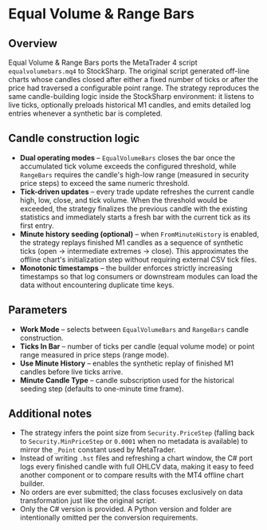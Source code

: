 # Equal Volume & Range Bars

## Overview
Equal Volume & Range Bars ports the MetaTrader 4 script `equalvolumebars.mq4` to StockSharp. The original script generated off-line charts whose candles closed after either a fixed number of ticks or after the price had traversed a configurable point range. The strategy reproduces the same candle-building logic inside the StockSharp environment: it listens to live ticks, optionally preloads historical M1 candles, and emits detailed log entries whenever a synthetic bar is completed.

## Candle construction logic
* **Dual operating modes** – `EqualVolumeBars` closes the bar once the accumulated tick volume exceeds the configured threshold, while `RangeBars` requires the candle's high-low range (measured in security price steps) to exceed the same numeric threshold.
* **Tick-driven updates** – every trade update refreshes the current candle high, low, close, and tick volume. When the threshold would be exceeded, the strategy finalizes the previous candle with the existing statistics and immediately starts a fresh bar with the current tick as its first entry.
* **Minute history seeding (optional)** – when `FromMinuteHistory` is enabled, the strategy replays finished M1 candles as a sequence of synthetic ticks (open → intermediate extremes → close). This approximates the offline chart's initialization step without requiring external CSV tick files.
* **Monotonic timestamps** – the builder enforces strictly increasing timestamps so that log consumers or downstream modules can load the data without encountering duplicate time keys.

## Parameters
* **Work Mode** – selects between `EqualVolumeBars` and `RangeBars` candle construction.
* **Ticks In Bar** – number of ticks per candle (equal volume mode) or point range measured in price steps (range mode).
* **Use Minute History** – enables the synthetic replay of finished M1 candles before live ticks arrive.
* **Minute Candle Type** – candle subscription used for the historical seeding step (defaults to one-minute time frame).

## Additional notes
* The strategy infers the point size from `Security.PriceStep` (falling back to `Security.MinPriceStep` or `0.0001` when no metadata is available) to mirror the `_Point` constant used by MetaTrader.
* Instead of writing `.hst` files and refreshing a chart window, the C# port logs every finished candle with full OHLCV data, making it easy to feed another component or to compare results with the MT4 offline chart builder.
* No orders are ever submitted; the class focuses exclusively on data transformation just like the original script.
* Only the C# version is provided. A Python version and folder are intentionally omitted per the conversion requirements.
